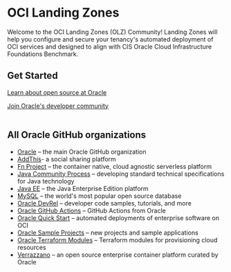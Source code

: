 
<!--- using a banner is optional, but recommended. Reach out to the OGHO team for banner templates.--->
<!--- put the banner with description here --->

# OCI Landing Zones

Welcome to the OCI Landing Zones (OLZ) Community! Landing Zones will help you configure and secure your tenancy's automated deployment of OCI services and designed to align with CIS Oracle Cloud Infrastructure Foundations Benchmark.

## Get Started

[Learn about open source at Oracle](https://developer.oracle.com/open-source/)

[Join Oracle's developer community](https://bit.ly/odevrel_slack)<br><br>

## All Oracle GitHub organizations

* [Oracle](https://github.com/oracle) – the main Oracle GitHub organization
* [AddThis](https://github.com/addthis)- a social sharing platform
* [Fn Project](https://github.com/fnproject) – the container native, cloud agnostic serverless platform
* [Java Community Process](https://github.com/jcp-org) – developing standard technical specifications for Java technology
* [Java EE](https://github.com/javaee) – the Java Enterprise Edition platform
* [MySQL](https://github.com/mysql) –  the world's most popular open source database
* [Oracle DevRel](https://github.com/oracle-devrel) – developer code samples, tutorials, and more
* [Oracle GitHub Actions](https://github.com/oracle-actions) – GitHub Actions from Oracle
* [Oracle Quick Start](https://github.com/oracle-quickstart) – automated deployments of enterprise software on OCI
* [Oracle Sample Projects](https://github.com/oracle-samples) – new projects and sample applications 
* [Oracle Terraform Modules](https://github.com/oracle-terraform-modules) – Terraform modules for provisioning cloud resources
* [Verrazzano](https://github.com/verrazzano) – an open source enterprise container platform curated by Oracle

